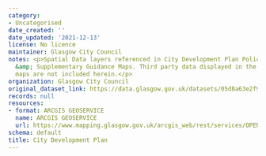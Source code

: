 ```yaml
---
category:
- Uncategorised
date_created: ''
date_updated: '2021-12-13'
license: No licence
maintainer: Glasgow City Council
notes: <p>Spatial Data layers referenced in City Development Plan Policy and Proposals
  &amp; Supplementary Guidance Maps. Third party data displayed in the above mentioned
  maps are not included herein.</p>
organization: Glasgow City Council
original_dataset_link: https://data.glasgow.gov.uk/datasets/05d8a63e2f934523a367d3dc5cc1aca2
records: null
resources:
- format: ARCGIS GEOSERVICE
  name: ARCGIS GEOSERVICE
  url: https://www.mapping.glasgow.gov.uk/arcgis_web/rest/services/OPEN_DATA/City_Development_Plan/MapServer
schema: default
title: City Development Plan
---
```

